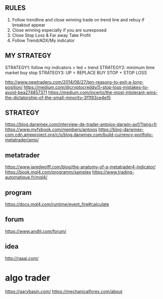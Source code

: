 ## RULES

1. Follow trendline and close winning trade on trend line and rebuy if breakout appear
2. Close winning especially if you are surexposed
3. Close Stop Loss & Far away Take Profit
4. Follow Trend/ADX/My indicator

## MY STRATEGY

STRATEGY1: follow my indicators > led + trend
STRATEGY2: minimum time market buy stop
STRATEGY3: UP = REPLACE BUY STOP + STOP LOSS

http://www.newtraderu.com/2014/08/27/ten-reasons-to-exit-a-long-position/
https://medium.com/@cryptocreddy/5-stop-loss-mistakes-to-avoid-bea274857371
https://medium.com/incerto/the-most-intolerant-wins-the-dictatorship-of-the-small-minority-3f1f83ce4e15

## STRATEGY 
https://blog.darwinex.com/interview-de-trader-antojos-darwin-axf/?lang=fr
https://www.myfxbook.com/members/antojos
https://blog-darwinex-com.cdn.ampproject.org/c/s/blog.darwinex.com/build-currency-portfolio-metatrader/amp/

## metatrader
https://www.jaredwolff.com/blog/the-anatomy-of-a-metatrader4-indicator/
https://book.mql4.com/programm/samples
https://www.trading-automatique.fr/mql4/

## program
https://docs.mql4.com/runtime/event_fire#calculate

## forum
https://www.andlil.com/forum/

## idea
http://raaaj.com/

# algo trader
https://garybasin.com/
https://mechanicalforex.com/about